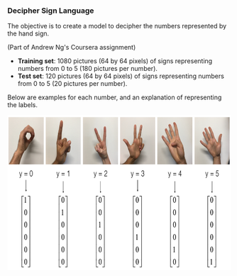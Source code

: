 ### Decipher Sign Language

The objective is to create a model to decipher the numbers represented by the hand sign.

(Part of Andrew Ng's Coursera assignment)

- **Training set**: 1080 pictures (64 by 64 pixels) of signs representing numbers from 0 to 5 (180 pictures per number).
- **Test set**: 120 pictures (64 by 64 pixels) of signs representing numbers from 0 to 5 (20 pictures per number).

Below are examples for each number, and an explanation of representing the labels. 

<img src="images/hands.png" style="width:800px;height:350px;"><caption><center> <u><font color='purple'> 
